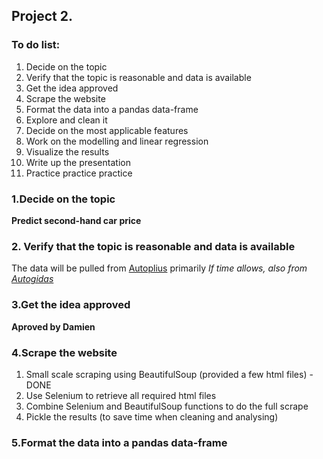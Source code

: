 ## Project 2.
### To do list:
1. Decide on the topic
2. Verify that the topic is reasonable and data is available
3. Get the idea approved
4. Scrape the website
5. Format the data into a pandas data-frame
6. Explore and clean it
7. Decide on the most applicable features
8. Work on the modelling and linear regression
9. Visualize the results
10. Write up the presentation
11. Practice practice practice

### 1.Decide on the topic
**Predict second-hand car price**

### 2. Verify that the topic is reasonable and data is available
The data will be pulled from [Autoplius](https://en.autoplius.lt/) primarily
*If time allows, also from [Autogidas](https://en.autogidas.lt/)*

### 3.Get the idea approved
**Aproved by Damien**

### 4.Scrape the website
1. Small scale scraping using BeautifulSoup (provided a few html files) - DONE
2. Use Selenium to retrieve all required html files
3. Combine Selenium and BeautifulSoup functions to do the full scrape
4. Pickle the results (to save time when cleaning and analysing)

### 5.Format the data into a pandas data-frame


